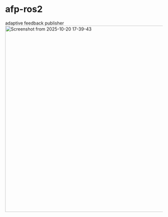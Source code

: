 # afp-ros2
adaptive feedback publisher 
<img width="1843" height="596" alt="Screenshot from 2025-10-20 17-39-43" src="https://github.com/user-attachments/assets/e02ee792-3b2b-42b2-b8e7-7ac69099e5d1" />
